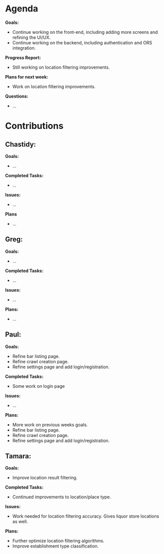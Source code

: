 # Agenda

**Goals:**
- Continue working on the front-end, including adding more screens and refining the UI/UX.
- Continue working on the backend, including authentication and ORS integration.

**Progress Report:**
- Still working on location filtering improvements.

**Plans for next week:**
- Work on location filtering improvements.

**Questions:**
- ...

# Contributions

## Chastidy: 
**Goals:**
- ...

**Completed Tasks:** 
- ...

**Issues:** 
- ...

**Plans** 
- ...

## Greg: 
**Goals:**
- ...

**Completed Tasks:**
- ...

**Issues:**
- ...

**Plans:**
- ...

## Paul: 
**Goals:**
- Refine bar listing page.
- Refine crawl creation page.
- Refine settings page and add login/registration.

**Completed Tasks:**
- Some work on login page

**Issues:**
- ...

**Plans:**
- More work on previous weeks goals.
- Refine bar listing page.
- Refine crawl creation page.
- Refine settings page and add login/registration.

## Tamara:
**Goals:**
- Improve location result filtering.

**Completed Tasks:**
- Continued improvements to location/place type.

**Issues:**
- Work needed for location filtering accuracy. Gives liquor store locations as well.

**Plans:**
- Further optimize location filtering algorithms.
- Improve establishment type classification.
